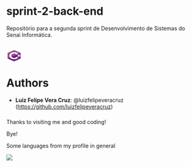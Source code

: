# sprint-2-back-end
Repositório para a segunda sprint de Desenvolvimento de Sistemas do Senai Informática.

  <div style="display: inline_block"><br>
  <img align="center" alt="luiz-Csharp" height="30" width="40" src="https://raw.githubusercontent.com/devicons/devicon/master/icons/csharp/csharp-original.svg">
  </div>

# Authors
* **Luiz Felipe Vera Cruz**: @luizfelipeveracruz (https://github.com/luizfelipeveracruz)

  


###

Thanks to visiting me and good coding!

Bye!

Some languages from my profile in general
<div>
  <a href="https://github.com/luizfelipeveracruz/projeto-SPMedical-group">
  <img height="180em" src="https://github-readme-stats.vercel.app/api/top-langs/?username=luizfelipeveracruz&layout=compact&langs_count=7&theme=radical"/>
</div>

